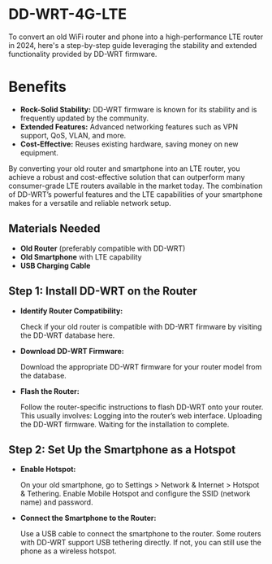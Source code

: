 # DD-WRT-4G-LTE

To convert an old WiFi router and phone into a high-performance LTE router in 2024, here's a step-by-step guide leveraging the stability and extended functionality provided by DD-WRT firmware.

# Benefits

- **Rock-Solid Stability:** DD-WRT firmware is known for its stability and is frequently updated by the community.
- **Extended Features:** Advanced networking features such as VPN support, QoS, VLAN, and more.
- **Cost-Effective:** Reuses existing hardware, saving money on new equipment.
 
By converting your old router and smartphone into an LTE router, you achieve a robust and cost-effective solution that can outperform many consumer-grade LTE routers available in the market today. The combination of DD-WRT’s powerful features and the LTE capabilities of your smartphone makes for a versatile and reliable network setup.

## Materials Needed

- **Old Router** (preferably compatible with DD-WRT)
- **Old Smartphone** with LTE capability
- **USB Charging Cable**

## Step 1: Install DD-WRT on the Router

- **Identify Router Compatibility:**

  Check if your old router is compatible with DD-WRT firmware by visiting the DD-WRT database here.

- **Download DD-WRT Firmware:**

  Download the appropriate DD-WRT firmware for your router model from the database.

- **Flash the Router:**

  Follow the router-specific instructions to flash DD-WRT onto your router. This usually involves:
    Logging into the router’s web interface.
    Uploading the DD-WRT firmware.
    Waiting for the installation to complete.

## Step 2: Set Up the Smartphone as a Hotspot

  - **Enable Hotspot:**

    On your old smartphone, go to Settings > Network & Internet > Hotspot & Tethering.
    Enable Mobile Hotspot and configure the SSID (network name) and password.

  - **Connect the Smartphone to the Router:**

    Use a USB cable to connect the smartphone to the router. Some routers with DD-WRT support USB tethering directly. If not, you can still use the phone as a wireless hotspot.
